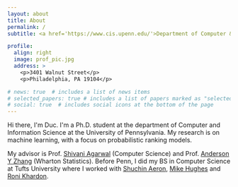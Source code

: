 ```yaml
---
layout: about
title: About
permalink: /
subtitle: <a href='https://www.cis.upenn.edu/'>Department of Computer & Information Science, University of Pennsylvania</a>.

profile:
  align: right
  image: prof_pic.jpg
  address: >
    <p>3401 Walnut Street</p>
    <p>Philadelphia, PA 19104</p>

# news: true  # includes a list of news items
# selected_papers: true # includes a list of papers marked as "selected={true}"
# social: true  # includes social icons at the bottom of the page
---
```


Hi there, I'm Duc. I'm a Ph.D. student at the department of Computer and Information Science at the University of Pennsylvania. My research is on machine learning, with a focus on probabilistic ranking models.

My advisor is Prof. [Shivani Agarwal](https://www.shivani-agarwal.net/) (Computer Science) and Prof. [Anderson Y Zhang](http://www.andersonzhang.com/) (Wharton Statistics). Before Penn, I did my BS in Computer Science at Tufts University where I worked with [Shuchin Aeron](http://www.ece.tufts.edu/~shuchin/), [Mike Hughes](https://www.michaelchughes.com/) and [Roni Khardon](http://homes.sice.indiana.edu/rkhardon/).